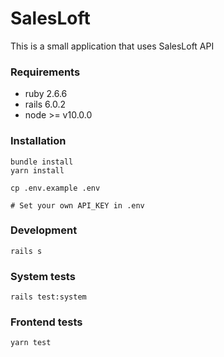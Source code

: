 # SalesLoft

This is a small application that uses SalesLoft API

### Requirements
- ruby 2.6.6
- rails 6.0.2
- node >= v10.0.0

### Installation

```
bundle install
yarn install

cp .env.example .env

# Set your own API_KEY in .env
```

### Development

```
rails s
```

### System tests
```
rails test:system
```
### Frontend tests

```
yarn test
```
